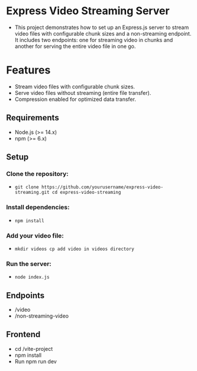 
# Express Video Streaming Server

- This project demonstrates how to set up an Express.js server to stream video files with configurable chunk sizes and a non-streaming endpoint. It includes two endpoints: one for streaming video in chunks and another for serving the entire video file in one go.

# Features

- Stream video files with configurable chunk sizes.
- Serve video files without streaming (entire file transfer).
- Compression enabled for optimized data transfer.

## Requirements

- Node.js (>= 14.x)
- npm (>= 6.x)

## Setup

### Clone the repository:
- `
git clone https://github.com/yourusername/express-video-streaming.git
cd express-video-streaming
`
### Install dependencies:
- `
npm install
`
### Add your video file:
- `
mkdir videos
cp add video in videos directory
`
### Run the server:
- `
node index.js
`

## Endpoints
- /video
- /non-streaming-video

## Frontend

- cd /vite-project
- npm install
- Run npm run dev
